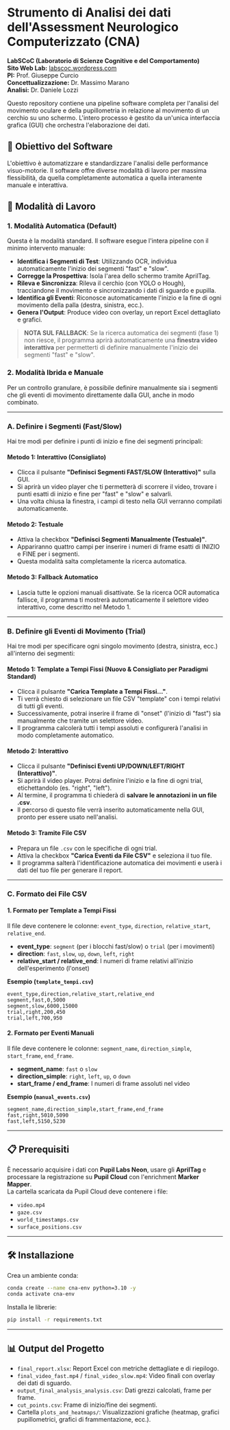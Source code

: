 # Strumento di Analisi dei dati dell'Assessment Neurologico Computerizzato (CNA)

**LabSCoC (Laboratorio di Scienze Cognitive e del Comportamento)**  
**Sito Web Lab:** [labscoc.wordpress.com](https://labscoc.wordpress.com)  
**PI:** Prof. Giuseppe Curcio  
**Concettualizzazione:** Dr. Massimo Marano  
**Analisi:** Dr. Daniele Lozzi  

Questo repository contiene una pipeline software completa per l'analisi del movimento oculare e della pupillometria in relazione al movimento di un cerchio su uno schermo. L'intero processo è gestito da un'unica interfaccia grafica (GUI) che orchestra l'elaborazione dei dati.

## 🎯 Obiettivo del Software
L'obiettivo è automatizzare e standardizzare l'analisi delle performance visuo-motorie. Il software offre diverse modalità di lavoro per massima flessibilità, da quella completamente automatica a quella interamente manuale e interattiva.

## 🚀 Modalità di Lavoro

### 1. Modalità Automatica (Default)
Questa è la modalità standard. Il software esegue l'intera pipeline con il minimo intervento manuale:

- **Identifica i Segmenti di Test**: Utilizzando OCR, individua automaticamente l'inizio dei segmenti "fast" e "slow".
- **Corregge la Prospettiva**: Isola l'area dello schermo tramite AprilTag.
- **Rileva e Sincronizza**: Rileva il cerchio (con YOLO o Hough), tracciandone il movimento e sincronizzando i dati di sguardo e pupilla.
- **Identifica gli Eventi**: Riconosce automaticamente l'inizio e la fine di ogni movimento della palla (destra, sinistra, ecc.).
- **Genera l'Output**: Produce video con overlay, un report Excel dettagliato e grafici.

> **NOTA SUL FALLBACK**: Se la ricerca automatica dei segmenti (fase 1) non riesce, il programma aprirà automaticamente una **finestra video interattiva** per permetterti di definire manualmente l'inizio dei segmenti "fast" e "slow".

### 2. Modalità Ibrida e Manuale
Per un controllo granulare, è possibile definire manualmente sia i segmenti che gli eventi di movimento direttamente dalla GUI, anche in modo combinato.

---

### A. Definire i Segmenti (Fast/Slow)
Hai tre modi per definire i punti di inizio e fine dei segmenti principali:

#### Metodo 1: Interattivo (Consigliato)
- Clicca il pulsante **"Definisci Segmenti FAST/SLOW (Interattivo)"** sulla GUI.
- Si aprirà un video player che ti permetterà di scorrere il video, trovare i punti esatti di inizio e fine per "fast" e "slow" e salvarli.
- Una volta chiusa la finestra, i campi di testo nella GUI verranno compilati automaticamente.

#### Metodo 2: Testuale
- Attiva la checkbox **"Definisci Segmenti Manualmente (Testuale)"**.
- Appariranno quattro campi per inserire i numeri di frame esatti di INIZIO e FINE per i segmenti.
- Questa modalità salta completamente la ricerca automatica.

#### Metodo 3: Fallback Automatico
- Lascia tutte le opzioni manuali disattivate. Se la ricerca OCR automatica fallisce, il programma ti mostrerà automaticamente il selettore video interattivo, come descritto nel Metodo 1.

---

### B. Definire gli Eventi di Movimento (Trial)
Hai tre modi per specificare ogni singolo movimento (destra, sinistra, ecc.) all'interno dei segmenti:

#### Metodo 1: Template a Tempi Fissi (Nuovo & Consigliato per Paradigmi Standard)
- Clicca il pulsante **"Carica Template a Tempi Fissi..."**.
- Ti verrà chiesto di selezionare un file CSV "template" con i tempi relativi di tutti gli eventi.
- Successivamente, potrai inserire il frame di "onset" (l'inizio di "fast") sia manualmente che tramite un selettore video.
- Il programma calcolerà tutti i tempi assoluti e configurerà l'analisi in modo completamente automatico.

#### Metodo 2: Interattivo
- Clicca il pulsante **"Definisci Eventi UP/DOWN/LEFT/RIGHT (Interattivo)"**.
- Si aprirà il video player. Potrai definire l'inizio e la fine di ogni trial, etichettandolo (es. "right", "left").
- Al termine, il programma ti chiederà di **salvare le annotazioni in un file .csv**.
- Il percorso di questo file verrà inserito automaticamente nella GUI, pronto per essere usato nell'analisi.

#### Metodo 3: Tramite File CSV
- Prepara un file `.csv` con le specifiche di ogni trial.
- Attiva la checkbox **"Carica Eventi da File CSV"** e seleziona il tuo file.
- Il programma salterà l'identificazione automatica dei movimenti e userà i dati del tuo file per generare il report.

---

### C. Formato dei File CSV

#### 1. Formato per Template a Tempi Fissi
Il file deve contenere le colonne: `event_type`, `direction`, `relative_start`, `relative_end`.

- **event_type**: `segment` (per i blocchi fast/slow) o `trial` (per i movimenti)
- **direction**: `fast`, `slow`, `up`, `down`, `left`, `right`
- **relative_start / relative_end**: I numeri di frame relativi all'inizio dell'esperimento (l'onset)

**Esempio (`template_tempi.csv`)**
```csv
event_type,direction,relative_start,relative_end
segment,fast,0,5000
segment,slow,6000,15000
trial,right,200,450
trial,left,700,950
```

#### 2. Formato per Eventi Manuali
Il file deve contenere le colonne: `segment_name`, `direction_simple`, `start_frame`, `end_frame`.

- **segment_name**: `fast` o `slow`
- **direction_simple**: `right`, `left`, `up`, o `down`
- **start_frame / end_frame**: I numeri di frame assoluti nel video

**Esempio (`manual_events.csv`)**
```csv
segment_name,direction_simple,start_frame,end_frame
fast,right,5010,5090
fast,left,5150,5230
```

---

## 📋 Prerequisiti

È necessario acquisire i dati con **Pupil Labs Neon**, usare gli **AprilTag** e processare la registrazione su **Pupil Cloud** con l'enrichment **Marker Mapper**.  
La cartella scaricata da Pupil Cloud deve contenere i file:

- `video.mp4`
- `gaze.csv`
- `world_timestamps.csv`
- `surface_positions.csv`

---

## 🛠️ Installazione

Crea un ambiente conda:
```bash
conda create --name cna-env python=3.10 -y
conda activate cna-env
```

Installa le librerie:
```bash
pip install -r requirements.txt
```

---

## 📊 Output del Progetto

- `final_report.xlsx`: Report Excel con metriche dettagliate e di riepilogo.
- `final_video_fast.mp4` / `final_video_slow.mp4`: Video finali con overlay dei dati di sguardo.
- `output_final_analysis_analysis.csv`: Dati grezzi calcolati, frame per frame.
- `cut_points.csv`: Frame di inizio/fine dei segmenti.
- Cartella `plots_and_heatmaps/`: Visualizzazioni grafiche (heatmap, grafici pupillometrici, grafici di frammentazione, ecc.).
